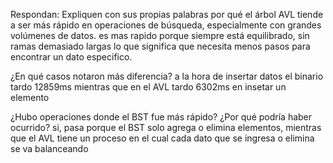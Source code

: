 Respondan:
Expliquen con sus propias palabras por qué el árbol AVL tiende a ser más rápido en operaciones de búsqueda, especialmente con grandes volúmenes de datos.
es mas rapido porque siempre está equilibrado, sin ramas demasiado largas lo que significa que necesita menos pasos para encontrar un dato especifico.

¿En qué casos notaron más diferencia?
a la hora de insertar datos el binario tardo 12859ms
mientras que en el AVL tardo 6302ms en insetar un elemento 

¿Hubo operaciones donde el BST fue más rápido? ¿Por qué podría haber ocurrido?
si, pasa porque el BST solo agrega o elimina elementos, mientras que el AVL tiene un proceso en el cual cada dato que 
se ingresa o elimina se va balanceando
